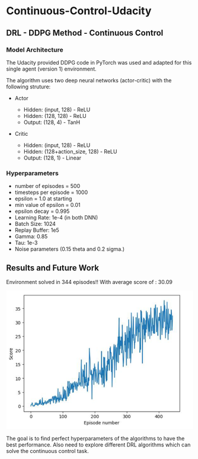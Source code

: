 # Continuous-Control-Udacity

## DRL - DDPG Method - Continuous Control

### Model Architecture
The Udacity provided DDPG code in PyTorch was used and adapted for this single agent (version 1) environment.

The algorithm uses two deep neural networks (actor-critic) with the following struture:
- Actor    
    - Hidden: (input, 128)  - ReLU
    - Hidden: (128, 128)    - ReLU
    - Output: (128, 4)      - TanH

- Critic
    - Hidden: (input, 128)              - ReLU
    - Hidden: (128+action_size, 128)    - ReLU
    - Output: (128, 1)                  - Linear


### Hyperparameters
- number of episodes = 500
- timesteps per episode = 1000
- epsilon = 1.0 at starting
- min value of epsilon = 0.01
- epsilon decay = 0.995
- Learning Rate: 1e-4 (in both DNN)
- Batch Size: 1024
- Replay Buffer: 1e5
- Gamma: 0.85
- Tau: 1e-3
- Noise parameters (0.15 theta and 0.2 sigma.)


## Results and Future Work
Environment solved in 344 episodes!! 
With average score of : 30.09


![Training logs](continuous_control.png)




The goal is to find perfect hyperparameters of the algorithms to have the best performance. Also need to explore different DRL algorithms which can solve the continuous control task.

